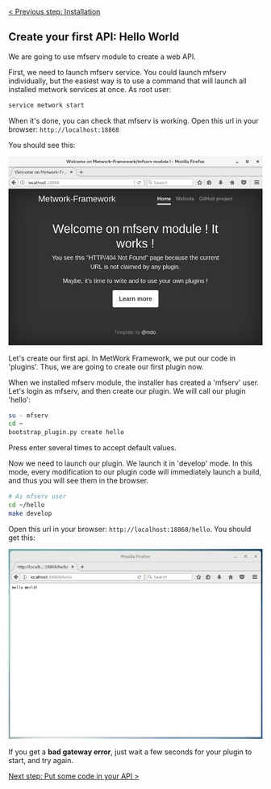 [< Previous step: Installation](./1_installation.md)

## Create your first API: Hello World

We are going to use mfserv module to create a web API.

First, we need to launch mfserv service. You could launch mfserv individually, but the easiest way is to use a command that will launch all installed metwork services at once. As root user:

``` bash
service metwork start
```

When it's done, you can check that mfserv is working. Open this url in your browser: `http://localhost:18868`

You should see this:

![alt text](./images/mfserv_browser.png "mfserv welcome page in a browser")

Let's create our first api. In MetWork Framework, we put our code in 'plugins'. Thus, we are going to create our first plugin now.

When we installed mfserv module, the installer has created a 'mfserv' user. Let's login as mfserv, and then create our plugin. We will call our plugin 'hello':

``` bash
su - mfserv
cd ~
bootstrap_plugin.py create hello
```

Press enter several times to accept default values.

Now we need to launch our plugin. We launch it in 'develop' mode. In this mode, every modification to our plugin code will immediately launch a build, and thus you will see them in the browser.

``` bash
# As mfserv user
cd ~/hello
make develop
```

Open this url in your browser: `http://localhost:18868/hello`. You should get this:

![alt text](./images/mfserv_hello.png "mfserv hello world")

If you get a __bad gateway error__, just wait a few seconds for your plugin to start, and try again.

[Next step: Put some code in your API >](./3_second_api.md)
